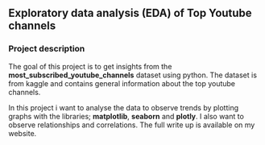 
## Exploratory data analysis (EDA) of Top Youtube channels

### Project description
The goal of this project is to get insights from the __most_subscribed_youtube_channels__ dataset using python. The dataset is from kaggle and contains general information about the top youtube channels.

In this project i want to analyse the data to observe trends by plotting graphs with  the libraries; **matplotlib**, **seaborn** and **plotly**. I also want to observe relationships and correlations.
The full write up is available on my website.  

